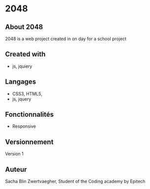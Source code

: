 # 2048

## About 2048
2048 is a web project created in on day for a school project

## Created with
- js, jquiery

## Langages
- CSS3, HTML5, 
- js, jquery

## Fonctionnalités
- Responsive

## Versionnement
Version 1

## Auteur
Sacha Blin Zwertvaegher,
Student of the Coding academy by Epitech
